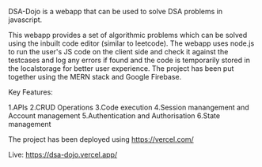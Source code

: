 DSA-Dojo is a webapp that can be used to solve DSA problems in javascript.

This webapp provides a set of algorithmic problems which can be solved using the inbuilt code editor (similar to leetcode). The webapp uses node.js to run the user's JS code on the client side and check it against the testcases and log any errors if found and the code is temporarily stored in the localstorage for better user experience. The project has been put together using the MERN stack and Google Firebase.

Key Features:

1.APIs
2.CRUD Operations
3.Code execution
4.Session manangement and Account management
5.Authentication and Authorisation
6.State management

The project has been deployed using https://vercel.com/

Live: https://dsa-dojo.vercel.app/
